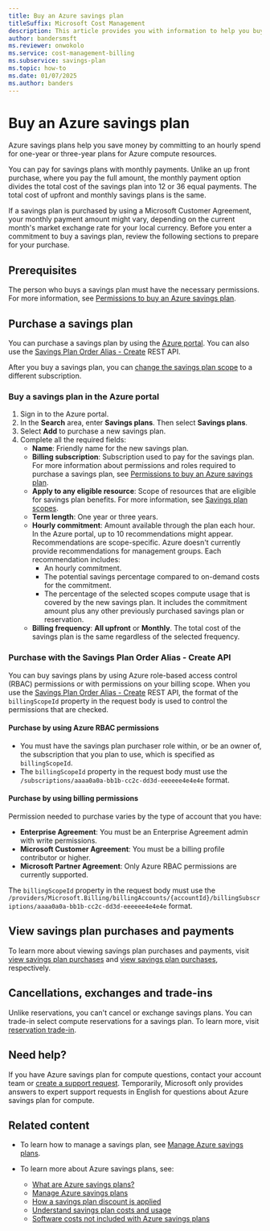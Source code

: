 ```yaml
---
title: Buy an Azure savings plan
titleSuffix: Microsoft Cost Management
description: This article provides you with information to help you buy an Azure savings plan.
author: bandersmsft
ms.reviewer: onwokolo
ms.service: cost-management-billing
ms.subservice: savings-plan
ms.topic: how-to
ms.date: 01/07/2025
ms.author: banders
---
```


# Buy an Azure savings plan

Azure savings plans help you save money by committing to an hourly spend for one-year or three-year plans for Azure compute resources. 

You can pay for savings plans with monthly payments. Unlike an up front purchase, where you pay the full amount, the monthly payment option divides the total cost of the savings plan into 12 or 36 equal payments. The total cost of upfront and monthly savings plans is the same.

If a savings plan is purchased by using a Microsoft Customer Agreement, your monthly payment amount might vary, depending on the current month's market exchange rate for your local currency.
Before you enter a commitment to buy a savings plan, review the following sections to prepare for your purchase.


## Prerequisites

The person who buys a savings plan must have the necessary permissions. For more information, see [Permissions to buy an Azure savings plan](permission-buy-savings-plan.md).

## Purchase a savings plan

You can purchase a savings plan by using the [Azure portal](https://portal.azure.com/). You can also use the [Savings Plan Order Alias - Create](/rest/api/billingbenefits/savings-plan-order-alias/create) REST API.

After you buy a savings plan, you can [change the savings plan scope](manage-savings-plan.md#change-the-savings-plan-scope) to a different subscription.

### Buy a savings plan in the Azure portal

1. Sign in to the Azure portal.
1. In the **Search** area, enter **Savings plans**. Then select **Savings plans**.
1. Select **Add** to purchase a new savings plan.
1. Complete all the required fields:
    - **Name**: Friendly name for the new savings plan.
    - **Billing subscription**: Subscription used to pay for the savings plan. For more information about permissions and roles required to purchase a savings plan, see [Permissions to buy an Azure savings plan](permission-buy-savings-plan.md).
    - **Apply to any eligible resource**: Scope of resources that are eligible for savings plan benefits. For more information, see [Savings plan scopes](scope-savings-plan.md).
    - **Term length**: One year or three years.
    - **Hourly commitment**: Amount available through the plan each hour. In the Azure portal, up to 10 recommendations might appear. Recommendations are scope-specific. Azure doesn't currently provide recommendations for management groups. Each recommendation includes:
        - An hourly commitment.
        - The potential savings percentage compared to on-demand costs for the commitment.
        - The percentage of the selected scopes compute usage that is covered by the new savings plan. It includes the commitment amount plus any other previously purchased savings plan or reservation.
    - **Billing frequency**: **All upfront** or **Monthly**. The total cost of the savings plan is the same regardless of the selected frequency.

### Purchase with the Savings Plan Order Alias - Create API

You can buy savings plans by using Azure role-based access control (RBAC) permissions or with permissions on your billing scope. When you use the [Savings Plan Order Alias - Create](/rest/api/billingbenefits/savings-plan-order-alias/create) REST API, the format of the `billingScopeId` property in the request body is used to control the permissions that are checked.

#### Purchase by using Azure RBAC permissions

- You must have the savings plan purchaser role within, or be an owner of, the subscription that you plan to use, which is specified as `billingScopeId`.
- The `billingScopeId` property in the request body must use the `/subscriptions/aaaa0a0a-bb1b-cc2c-dd3d-eeeeee4e4e4e` format.

#### Purchase by using billing permissions

Permission needed to purchase varies by the type of account that you have:

- **Enterprise Agreement**: You must be an Enterprise Agreement admin with write permissions.
- **Microsoft Customer Agreement**: You must be a billing profile contributor or higher.
- **Microsoft Partner Agreement**: Only Azure RBAC permissions are currently supported.

The `billingScopeId` property in the request body must use the `/providers/Microsoft.Billing/billingAccounts/{accountId}/billingSubscriptions/aaaa0a0a-bb1b-cc2c-dd3d-eeeeee4e4e4e` format.


## View savings plan purchases and payments
To learn more about viewing savings plan purchases and payments, visit [view savings plan purchases](view-transactions.md#view-savings-plan-purchases-in-the-azure-portal) and [view savings plan purchases](view-transactions.md#view-payments-made), respectively.

## Cancellations, exchanges and trade-ins
Unlike reservations, you can't cancel or exchange savings plans. You can trade-in select compute reservations for a savings plan. To learn more, visit [reservation trade-in](reservation-trade-in.md).

## Need help?

If you have Azure savings plan for compute questions, contact your account team or [create a support request](https://portal.azure.com/#blade/Microsoft_Azure_Support/HelpAndSupportBlade/newsupportrequest). Temporarily, Microsoft only provides answers to expert support requests in English for questions about Azure savings plan for compute.

## Related content

- To learn how to manage a savings plan, see [Manage Azure savings plans](manage-savings-plan.md).
- To learn more about Azure savings plans, see:

    - [What are Azure savings plans?](savings-plan-compute-overview.md)
    - [Manage Azure savings plans](manage-savings-plan.md)
    - [How a savings plan discount is applied](discount-application.md)
    - [Understand savings plan costs and usage](utilization-cost-reports.md)
    - [Software costs not included with Azure savings plans](software-costs-not-included.md)
